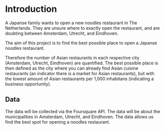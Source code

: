 # Introduction

A Japanse family wants to open a new noodles restaurant in The Netherlands. They are unsure where to exactly open the restaurant, and are doubting between Amsterdam, Utrecht, and Eindhoven.

The aim of this project is to find the best possible place to open a Japanse noodles restaurant.

Therefore the number of Asian restaurants in each respective city (Amsterdam, Utrecht, Eindhoven) are quantified. The best possible place  is then defined as the city where you can already find Asian cuisine restaurants (an indicator there is a market for Asian restaurants), but with the lowest amount of Asian restaurants per 1,000 inhabitans (indicating a business opportunity).

## Data

The data will be collected via the Foursquare API. The data will be about the municipalities in Amsterdam, Utrecht, and Eindhoven. The data allows us find the best spot for opening a noodles restaurant.
